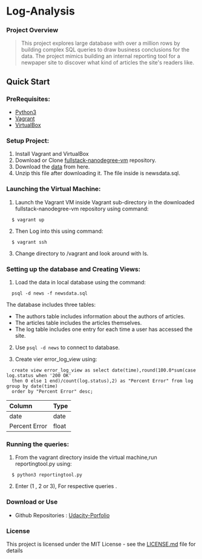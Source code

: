 # Log-Analysis


### Project Overview

>This project explores large database with over a million rows by building complex SQL queries to draw business conclusions for the data. The project mimics building an internal reporting tool for a newpaper site to discover what kind of articles the site's readers like. 

## Quick Start

### PreRequisites:

  * [Python3](https://www.python.org/)
  * [Vagrant](https://www.vagrantup.com/)
  * [VirtualBox](https://www.virtualbox.org/)

### Setup Project:

  1. Install Vagrant and VirtualBox
  2. Download or Clone [fullstack-nanodegree-vm](https://github.com/udacity/fullstack-nanodegree-vm) repository.
  3. Download the [data](https://d17h27t6h515a5.cloudfront.net/topher/2016/August/57b5f748_newsdata/newsdata.zip) from here.
  4. Unzip this file after downloading it. The file inside is newsdata.sql.
  
### Launching the Virtual Machine:

  1. Launch the Vagrant VM inside Vagrant sub-directory in the downloaded fullstack-nanodegree-vm repository using command:
  
  ```
    $ vagrant up
  ```
  2. Then Log into this using command:
  
  ```
    $ vagrant ssh
  ```
  3. Change directory to /vagrant and look around with ls.
  
### Setting up the database and Creating Views:

  1. Load the data in local database using the command:
  
  ```
    psql -d news -f newsdata.sql
  ```
  The database includes three tables:
  * The authors table includes information about the authors of articles.
  * The articles table includes the articles themselves.
  * The log table includes one entry for each time a user has accessed the site.
  
  2. Use `psql -d news` to connect to database.
  
  3. Create vier error_log_view using:
  ```
    create view error_log_view as select date(time),round(100.0*sum(case log.status when '200 OK' 
    then 0 else 1 end)/count(log.status),2) as "Percent Error" from log group by date(time) 
    order by "Percent Error" desc;
  ```
  | Column        | Type    |
  | :-------      | :-------|
  | date          | date    |
  | Percent Error | float   |
  
### Running the queries:
  1. From the vagrant directory inside the virtual machine,run reportingtool.py using:
  ```
    $ python3 reportingtool.py
  ```
  2. Enter (1 , 2 or 3), For respective queries .

### Download or Use 

  *  Github Repositories : [Udacity-Porfolio](https://github.com/david-singh/udacity-portfolio/)

### License

This project is licensed under the MIT License - see the [LICENSE.md](LICENSE.md) file for details
